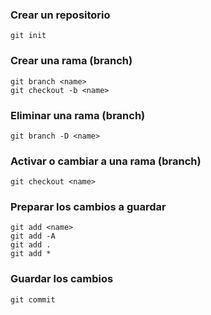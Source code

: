 ### Crear un repositorio

```shell
git init 
```

### Crear una rama (branch)

```shell
git branch <name>
git checkout -b <name>
```

### Eliminar una rama (branch)

```shell
git branch -D <name>
```

### Activar o cambiar a una rama (branch)

```shell
git checkout <name>
```

### Preparar los cambios a guardar

```shell
git add <name>
git add -A 
git add .
git add *
```

### Guardar los cambios 

```shell
git commit

```